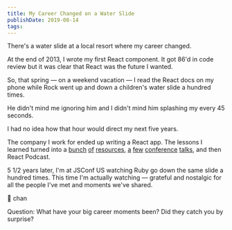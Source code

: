 ```yaml
---
title: My Career Changed on a Water Slide
publishDate: 2019-08-14
tags:
---
```


There's a water slide at a local resort where my career changed.

At the end of 2013, I wrote my first React component.
It got 86'd in code review but it was clear that React was the future I wanted.

So, that spring — on a weekend vacation — I read the React docs on my phone while Rock went up and down a children's water slide a hundred times.

He didn't mind me ignoring him and I didn't mind him splashing my every 45 seconds.

I had no idea how that hour would direct my next five years.

The company I work for ended up writing a React app.
The lessons I learned turned into a [bunch](https://learnreact.com) [of](https://reactcheatsheet.com) [resources](https://reactpatterns.com), [a](https://www.youtube.com/watch?v=ERB1TJBn32c&t=4s) [few](https://www.youtube.com/watch?v=YaZg8wg39QQ) [conference](https://www.youtube.com/watch?v=T9-Mb_axNgA) [talks](https://www.youtube.com/watch?v=-NP_upexPFg), and then React Podcast.

5 1/2 years later, I'm at JSConf US watching Ruby go down the same slide a hundred times.
This time I'm actually watching — grateful and nostalgic for all the people I've met and moments we've shared.

🥰 chan

Question:
What have your big career moments been?
Did they catch you by surprise?
